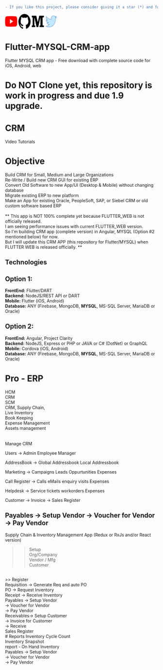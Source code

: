```diff
- If you like this project, please consider giving it a star (*) and follow me at below links.
```
[<img src="https://github.com/AmitXShukla/AmitXShukla.github.io/blob/master/assets/icons/youtube.svg" width=40 height=50>](https://youtube.com/AmitShukla_AI)
[<img src="https://github.com/AmitXShukla/AmitXShukla.github.io/blob/master/assets/icons/github.svg" width=40 height=50>](https://github.com/AmitXShukla)
[<img src="https://github.com/AmitXShukla/AmitXShukla.github.io/blob/master/assets/icons/medium.svg" width=40 height=50>](https://medium.com/@Amit_Shukla)
[<img src="https://github.com/AmitXShukla/AmitXShukla.github.io/blob/master/assets/icons/twitter_1.svg" width=40 height=50>](https://twitter.com/ashuklax)

# Flutter-MYSQL-CRM-app
Flutter MYSQL CRM app - Free download with complete source code for iOS, Android, web
# Do NOT Clone yet, this repository is work in progress and due 1.9 upgrade.
# CRM
Video Tutorials
 
# Objective
Build CRM for Small, Medium and Large Organizations<br/>
Re-Write / Build new CRM GUI for existing ERP<br/>
Convert Old Software to new App/UI (Desktop & Mobile) without changing database<br/>
Migrate existing ERP to new platform<br/>
Make an App for existing Oracle, PeopleSoft, SAP, or Siebel CRM or old custom software based ERP<br/>
<br/>
** This app is NOT 100% complete yet because FLUTTER_WEB is not officially released.<br/>
I am seeing performance issues with current FLUTTER_WEB version.<br/>
So I'm building CRM app (complete version) in Angular, MYSQL (Option #2 mentioned below) for now.<br/>
But I will update this CRM APP (this repository for Flutter/MYSQL) when FLUTTER WEB is released officially. **
 
## Technologies
## Option 1:
<b>FrontEnd:</b> Flutter/DART<br/>
<b>Backend:</b> NodeJS/REST API or DART<br/>
<b>Mobile:</b> Flutter (iOS, Android)<br/>
<b>Database:</b> ANY (Firebase, MongoDB, <b>MYSQL</b>, MS-SQL Server, MariaDB or Oracle)<br/>

## Option 2:
<b>FrontEnd:</b> Angular, Project Clarity<br/>
<b>Backend:</b> NodeJS, Express or PHP or JAVA or C# (DotNet) or GraphQL<br/>
<b>Mobile:</b> Cordova (iOS, Android)<br/>
<b>Database:</b> ANY (Firebase, MongoDB, <b>MYSQL</b>, MS-SQL Server, MariaDB or Oracle)<br/>

# Pro - ERP
HCM<br/>
CRM<br/>
SCM<br/>
CRM, Supply Chain,<br/>
Live Inventory<br/>
Book Keeping<br/>
Expense Management<br/>
Assets management<br/>
<br/>
<br/>
Manage CRM

Users -> Admin
        Employee
        Manager

AddressBook -> 
            Global Addressbook
            Local Addressbook

Marketing -> 
            Campaigns
            Leads
            Oppurtunities
            Expenses

Call Register -> 
            Calls
            eMails
            enquiry
            visits
            Expenses

Helpdesk -> Service tickets
            workorders
            Expenses

Customer -> Invoice
        -> Sales Register

Payables -> Setup Vendor
        -> Voucher for Vendor
        -> Pay Vendor
--------------------




Supply Chain & Inventory Management App (Redux or RxJs and/or React version)
>> Setup<br/>
Org/Company<br/>
Vendor / Mfg<br/>
Customer<br/>
<br/>
>> Register<br/>
Requisition -> Generate Req and auto PO<br/>
PO  -> Request Inventory<br/>
Receipt -> Receive Inventory<br/>
Payables -> Setup Vendor<br/>
        -> Voucher for Vendor<br/>
        -> Pay Vendor<br/>
Receivables-> Setup Customer<br/>
        -> Invoice for Customer<br/>
        -> Receive<br/>
Sales Register<br/>
# Reports
Inventory Cycle Count<br/>
Inventory Snapshot<br/>
report - On Hand Inventory<br/>
Payables -> Setup Vendor<br/>
        -> Voucher for Vendor<br/>
        -> Pay Vendor<br/>
